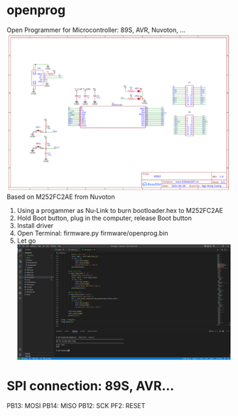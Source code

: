 # openprog
Open Programmer for Microcontroller: 89S, AVR, Nuvoton, ...
![Alt text](hardware/Schematic_M252FC2AE.png?raw=true "Schematic")
Based on M252FC2AE from Nuvoton
1. Using a progammer as Nu-Link to burn bootloader.hex to M252FC2AE
2. Hold Boot button, plug in the computer, release Boot button
3. Install driver
4. Open Terminal: firmware.py firmware/openprog.bin
5. Let go
![Alt text](img/atmega8.png?raw=true "Atmega8")
# SPI connection: 89S, AVR...
PB13: MOSI
PB14: MISO
PB12: SCK
PF2: RESET

